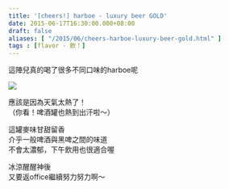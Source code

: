 ```yaml
---
title: '[cheers!] harboe - luxury beer GOLD'
date: 2015-06-17T16:30:00.000+08:00
draft: false
aliases: [ "/2015/06/cheers-harboe-luxury-beer-gold.html" ]
tags : [flavor - 飲！]
---
```


這陣兒真的喝了很多不同口味的harboe呢  

[![](https://farm6.staticflickr.com/5499/18645904028_28e263954f_z.jpg)](https://farm6.staticflickr.com/5499/18645904028_28e263954f_z.jpg)

應該是因為天氣太熱了！  
（你看！啤酒罐也熱到出汗啦～）  
  
這罐麥味甘甜留香  
介乎一般啤酒與黑啤之間的味道  
不會太濃郁，下午飲用也很適合喔  
  
冰涼醒醒神後  
又要返office繼續努力努力啊～